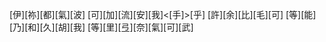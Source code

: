 [伊][祢][都][氣][波] [可][加][流][安][我]<[手]>[乎] [許][余][比][毛][可] [等][能][乃][和][久][胡][我] [等][里][弖][奈][氣][可][武]
